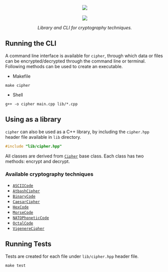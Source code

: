 <p align="center">
  <img src="https://user-images.githubusercontent.com/58616444/156911457-afd344ad-22ef-4eee-ac0d-c38eddd7f6bf.png">
  <br><br>
  <img src="https://github.com/Devansh3712/cipher/actions/workflows/cpp.yml/badge.svg">
</p>

<p align = "center"><i> Library and CLI for cryptography techniques.</i></p>

## Running the CLI
A command line interface is available for `cipher`, through which data or files can be encrypted/decrypted through the command line or terminal. Following methods can be used to create an executable.

- Makefile
```console
make cipher
```

- Shell
```console
g++ -o cipher main.cpp lib/*.cpp
```

## Using as a library
`cipher` can also be used as a C++ library, by including the `cipher.hpp` header file available in `lib` directory.

```cpp
#include "lib/cipher.hpp"
```

All classes are derived from [`Cipher`](./lib/base.hpp) base class. Each class has two methods: encrypt and decrypt.

### Available cryptography techniques
- [`ASCIICode`](./lib/ascii.cpp)
- [`AtbashCipher`](./lib/atbash.cpp)
- [`BinaryCode`](./lib/binary.cpp)
- [`CaesarCipher`](./lib/caesar.cpp)
- [`HexCode`](./lib/hex.cpp)
- [`MorseCode`](./lib/morse.cpp)
- [`NATOPhoneticCode`](./lib/nato.cpp)
- [`OctalCode`](./lib/octal.cpp)
- [`VigenereCipher`](./lib/vigenere.cpp)

## Running Tests
Tests are created for each file under `lib/cipher.hpp` header file. 

```console
make test
```
